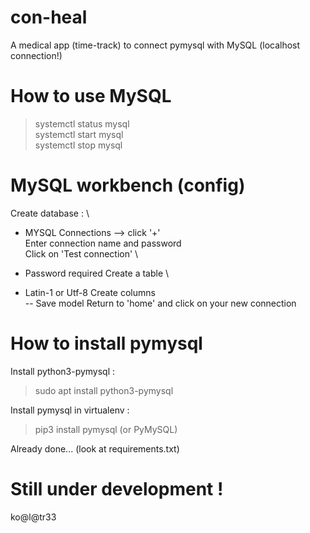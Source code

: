 # con-heal
A medical app (time-track) to connect pymysql with MySQL (localhost connection!)

# How to use MySQL

> systemctl status mysql \
> systemctl start mysql \
> systemctl stop mysql

# MySQL workbench (config)

Create database : \
* MYSQL Connections --> click '+' \
Enter connection name and password \
Click on 'Test connection' \
+ Password required
Create a table \
- Latin-1 or Utf-8
Create columns \
-- Save model
Return to 'home' and click on your new connection

# How to install pymysql

Install python3-pymysql :
> sudo apt install python3-pymysql

Install pymysql in virtualenv :
> pip3 install pymysql (or PyMySQL)

Already done... (look at requirements.txt)

# Still under development !

ko@l@tr33
